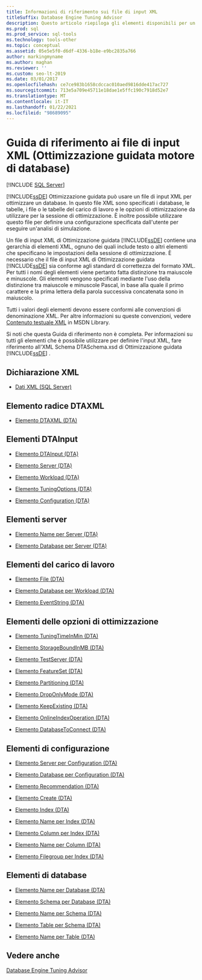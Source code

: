 ```yaml
---
title: Informazioni di riferimento sui file di input XML
titleSuffix: Database Engine Tuning Advisor
description: Questo articolo riepiloga gli elementi disponibili per un file di input XML usato da Ottimizzazione guidata motore di database per ottimizzare un database.
ms.prod: sql
ms.prod_service: sql-tools
ms.technology: tools-other
ms.topic: conceptual
ms.assetid: 05e5e5f0-d6df-4336-b18e-e9bc2835a766
author: markingmyname
ms.author: maghan
ms.reviewer: ''
ms.custom: seo-lt-2019
ms.date: 03/01/2017
ms.openlocfilehash: ce7ce983b1658cdccac010aed9816dde417ac727
ms.sourcegitcommit: 713e5a709e45711e18dae1e5ffc190c7918d52e7
ms.translationtype: MT
ms.contentlocale: it-IT
ms.lasthandoff: 01/22/2021
ms.locfileid: "98689095"
---
```

# <a name="xml-input-file-reference-database-engine-tuning-advisor"></a>Guida di riferimento ai file di input XML (Ottimizzazione guidata motore di database)

 [!INCLUDE [SQL Server](../../includes/applies-to-version/sqlserver.md)]

[!INCLUDE[ssDE](../../includes/ssde-md.md)] Ottimizzazione guidata può usare un file di input XML per ottimizzare un database. In questo file XML sono specificati i database, le tabelle, i file o le tabelle del carico di lavoro e le opzioni di ottimizzazione da utilizzare per la sessione di ottimizzazione. È inoltre possibile utilizzare questo file per definire una configurazione specificata dall'utente per eseguire un'analisi di simulazione.  
  
 Un file di input XML di Ottimizzazione guidata [!INCLUDE[ssDE](../../includes/ssde-md.md)] contiene una gerarchia di elementi XML, ognuno dei quali include testo o altri elementi che specificano le impostazioni della sessione di ottimizzazione. È necessario che il file di input XML di Ottimizzazione guidata [!INCLUDE[ssDE](../../includes/ssde-md.md)] sia conforme agli standard di correttezza del formato XML. Per tutti i nomi degli elementi viene pertanto fatta distinzione tra maiuscole e minuscole. Gli elementi vengono specificati mediante l'uso della distinzione tra maiuscole e minuscole Pascal, in base alla quale il primo carattere e la prima lettera della parola successiva concatenata sono in maiuscolo.  
  
 Tutti i valori degli elementi devono essere conformi alle convenzioni di denominazione XML. Per altre informazioni su queste convenzioni, vedere [Contenuto testuale XML](/previous-versions/windows/desktop/ms763742(v=vs.85)) in MSDN Library.  
  
 Si noti che questa Guida di riferimento non è completa. Per informazioni su tutti gli elementi che è possibile utilizzare per definire l'input XML, fare riferimento all'XML Schema DTASchema.xsd di Ottimizzazione guidata [!INCLUDE[ssDE](../../includes/ssde-md.md)] .  
  
## <a name="xml-declaration"></a>Dichiarazione XML  
  
-   [Dati XML &#40;SQL Server&#41;](../../relational-databases/xml/xml-data-sql-server.md)  
  
## <a name="dtaxml-root-element"></a>Elemento radice DTAXML  
  
-   [Elemento DTAXML &#40;DTA&#41;](../../tools/dta/dtaxml-element-dta.md)  
  
## <a name="dtainput-elements"></a>Elementi DTAInput  
  
-   [Elemento DTAInput &#40;DTA&#41;](../../tools/dta/dtainput-element-dta.md)  
  
-   [Elemento Server &#40;DTA&#41;](../../tools/dta/server-element-dta.md)  
  
-   [Elemento Workload &#40;DTA&#41;](../../tools/dta/workload-element-dta.md)  
  
-   [Elemento TuningOptions &#40;DTA&#41;](../../tools/dta/tuningoptions-element-dta.md)  
  
-   [Elemento Configuration &#40;DTA&#41;](../../tools/dta/configuration-element-dta.md)  
  
## <a name="server-elements"></a>Elementi server  
  
-   [Elemento Name per Server &#40;DTA&#41;](../../tools/dta/name-element-for-server-dta.md)  
  
-   [Elemento Database per Server &#40;DTA&#41;](../../tools/dta/database-element-for-server-dta.md)  
  
## <a name="workload-elements"></a>Elementi del carico di lavoro  
  
-   [Elemento File &#40;DTA&#41;](../../tools/dta/file-element-dta.md)  
  
-   [Elemento Database per Workload &#40;DTA&#41;](../../tools/dta/database-element-for-workload-dta.md)  
  
-   [Elemento EventString &#40;DTA&#41;](../../tools/dta/eventstring-element-dta.md)  
  
## <a name="tuning-options-elements"></a>Elementi delle opzioni di ottimizzazione  
  
-   [Elemento TuningTimeInMin &#40;DTA&#41;](../../tools/dta/tuningtimeinmin-element-dta.md)  
  
-   [Elemento StorageBoundInMB &#40;DTA&#41;](../../tools/dta/storageboundinmb-element-dta.md)  
  
-   [Elemento TestServer &#40;DTA&#41;](../../tools/dta/testserver-element-dta.md)  
  
-   [Elemento FeatureSet &#40;DTA&#41;](../../tools/dta/featureset-element-dta.md)  
  
-   [Elemento Partitioning &#40;DTA&#41;](../../tools/dta/partitioning-element-dta.md)  
  
-   [Elemento DropOnlyMode &#40;DTA&#41;](../../tools/dta/droponlymode-element-dta.md)  
  
-   [Elemento KeepExisting &#40;DTA&#41;](../../tools/dta/keepexisting-element-dta.md)  
  
-   [Elemento OnlineIndexOperation &#40;DTA&#41;](../../tools/dta/onlineindexoperation-element-dta.md)  
  
-   [Elemento DatabaseToConnect &#40;DTA&#41;](../../tools/dta/databasetoconnect-element-dta.md)  
  
## <a name="configuration-elements"></a>Elementi di configurazione  
  
-   [Elemento Server per Configuration &#40;DTA&#41;](../../tools/dta/server-element-for-configuration-dta.md)  
  
-   [Elemento Database per Configuration &#40;DTA&#41;](../../tools/dta/database-element-for-configuration-dta.md)  
  
-   [Elemento Recommendation &#40;DTA&#41;](../../tools/dta/recommendation-element-dta.md)  
  
-   [Elemento Create &#40;DTA&#41;](../../tools/dta/create-element-dta.md)  
  
-   [Elemento Index &#40;DTA&#41;](../../tools/dta/index-element-dta.md)  
  
-   [Elemento Name per Index &#40;DTA&#41;](../../tools/dta/name-element-for-index-dta.md)  
  
-   [Elemento Column per Index &#40;DTA&#41;](../../tools/dta/column-element-for-index-dta.md)  
  
-   [Elemento Name per Column &#40;DTA&#41;](../../tools/dta/name-element-for-column-dta.md)  
  
-   [Elemento Filegroup per Index &#40;DTA&#41;](../../tools/dta/filegroup-element-for-index-dta.md)  
  
## <a name="database-elements"></a>Elementi di database  
  
-   [Elemento Name per Database &#40;DTA&#41;](../../tools/dta/name-element-for-database-dta.md)  
  
-   [Elemento Schema per Database &#40;DTA&#41;](../../tools/dta/schema-element-for-database-dta.md)  
  
-   [Elemento Name per Schema &#40;DTA&#41;](../../tools/dta/name-element-for-schema-dta.md)  
  
-   [Elemento Table per Schema &#40;DTA&#41;](../../tools/dta/table-element-for-schema-dta.md)  
  
-   [Elemento Name per Table &#40;DTA&#41;](../../tools/dta/name-element-for-table-dta.md)  
  
## <a name="see-also"></a>Vedere anche  
 [Database Engine Tuning Advisor](../../relational-databases/performance/database-engine-tuning-advisor.md)  
  

